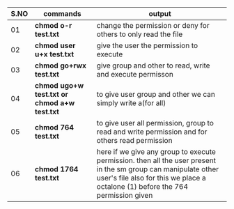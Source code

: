 |S.NO |commands |output |
|--- |--- |--- |
|01 |**chmod o-r test.txt** |change the permission or deny for others to only read the file  |
|02 |**chmod user u+x test.txt** |give the user the permission to execute |
|03 |**chmod go+rwx test.txt** |give group and other to read, write and execute permisson |
|04 |**chmod ugo+w test.txt or chmod a+w test.txt** |to give user group and other we can simply write a(for all) |
|05 |**chmod 764 test.txt** |to give user all permission, group to read and write permission and for others read permission |
|06 |**chmod 1764 test.txt** |here if we give any group to execute permission. then all the user present in the sm group can manipulate other user's file also for this we place a octalone (1) before the 764 permission given |